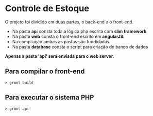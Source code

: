 # Controle de Estoque

O projeto foi dividido em duas partes, o back-end e o front-end.

- Na pasta **api** consta toda a lógica php escrita com **slim framework**.
- Na pasta **web** consta o front-end escrito em **angularJS**.
- Na compilação ambas as pastas são fundidadas.
- Na pasta **database** consta o script para criação do banco de dados

**Apenas a pasta 'api' será enviada para o web server.**

## Para compilar o front-end

```
> grunt build
```

## Para executar o sistema PHP

```
> grunt api
```
